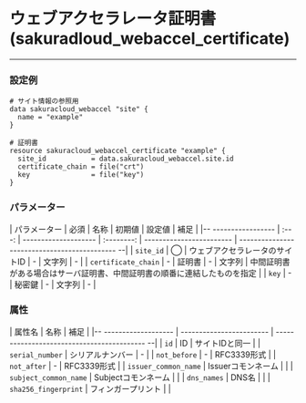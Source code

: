# ウェブアクセラレータ証明書(sakuradloud_webaccel_certificate)

---

### 設定例

```hcl
# サイト情報の参照用
data sakuracloud_webaccel "site" {
  name = "example"
}

# 証明書
resource sakuracloud_webaccel_certificate "example" {
  site_id           = data.sakuracloud_webaccel.site.id
  certificate_chain = file("crt")
  key               = file("key")
}
```

### パラメーター

| パラメーター              | 必須    | 名称                   | 初期値        | 設定値                      | 補足                                             |
|-- ----------------- | :---: | -------------------- | :--------: | ------------------------ | -------------------------------------------- --|
| `site_id`           | ◯     | ウェブアクセラレータのサイトID                | -          | 文字列                      | -                                              |
| `certificate_chain` | -     | 証明書               | -          | 文字列                      | 中間証明書がある場合はサーバ証明書、中間証明書の順番に連結したものを指定                                              |
| `key`               | -     | 秘密鍵               | -          | 文字列                      | -                                              |

### 属性

| 属性名                   | 名称                       | 補足                                           |
|-- ------------------- | ------------------------ | ------------------------------------------ --|
| `id`                  | ID                   | サイトIDと同一                                            |
| `serial_number`       | シリアルナンバー                 | -                                             |
| `not_before`          | -                        | RFC3339形式                                             |
| `not_after`           | -                        | RFC3339形式                                             |
| `issuer_common_name`  | Issuerコモンネーム             |                                              |
| `subject_common_name` | Subjectコモンネーム            |                                              |
| `dns_names`           | DNS名                     |                                              |
| `sha256_fingerprint`  | フィンガープリント                |                                              |
